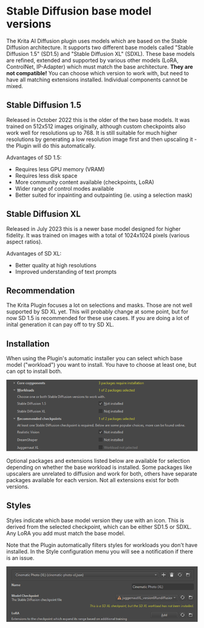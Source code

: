 # Stable Diffusion base model versions

The Krita AI Diffusion plugin uses models which are based on the Stable Diffusion architecture. It supports two different base models called "Stable Diffusion 1.5" (SD1.5) and "Stable Diffusion XL" (SDXL). These base models are refined, extended and supported by various other models (LoRA, ControlNet, IP-Adapter) which must match the base architecture. **They are not compatible!** You can choose which version to work with, but need to have all matching extensions installed. Individual components cannot be mixed.

## Stable Diffusion 1.5

Released in October 2022 this is the older of the two base models. It was trained on 512x512 images originally, although custom checkpoints also work well for resolutions up to 768. It is still suitable for much higher resolutions by generating a low resolution image first and then upscaling it - the Plugin will do this automatically.

Advantages of SD 1.5:
* Requires less GPU memory (VRAM)
* Requires less disk space
* More community content available (checkpoints, LoRA)
* Wider range of control modes available
* Better suited for inpainting and outpainting (ie. using a selection mask)

## Stable Diffusion XL

Released in July 2023 this is a newer base model designed for higher fidelity. It was trained on images with a total of 1024x1024 pixels (various aspect ratios).

Advantages of SD XL:
* Better quality at high resolutions
* Improved understanding of text prompts

## Recommendation
The Krita Plugin focuses a lot on selections and masks. Those are not well supported by SD XL yet. This will probably change at some point, but for now SD 1.5 is recommended for these use cases.
If you are doing a lot of inital generation it can pay off to try SD XL.

## Installation
When using the Plugin's automatic installer you can select which base model ("workload") you want to install. You have to choose at least one, but can opt to install both.

![Workload installation](images/workload-installation.png)

Optional packages and extensions listed below are available for selection depending on whether the base workload is installed. Some packages like upscalers are unrelated to diffusion and work for both, others have separate packages available for each version. Not all extensions exist for both versions.

## Styles
Styles indicate which base model version they use with an icon. This is derived from the selected checkpoint, which can be either SD1.5 or SDXL. Any LoRA you add must match the base model.

Note that the Plugin automatically filters styles for workloads you don't have installed. In the Style configuration menu you will see a notification if there is an issue.

![SD versions in Style selection](images/workload-style-selection.png)
